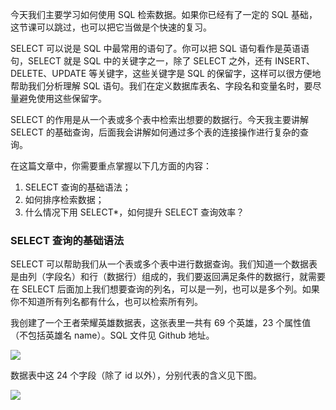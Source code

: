 今天我们主要学习如何使用 SQL 检索数据。如果你已经有了一定的 SQL 基础，这节课可以跳过，也可以把它当做是个快速的复习。

SELECT 可以说是 SQL 中最常用的语句了。你可以把 SQL 语句看作是英语语句，SELECT 就是 SQL 中的关键字之一，除了 SELECT 之外，还有 INSERT、DELETE、UPDATE 等关键字，这些关键字是 SQL 的保留字，这样可以很方便地帮助我们分析理解 SQL 语句。我们在定义数据库表名、字段名和变量名时，要尽量避免使用这些保留字。

SELECT 的作用是从一个表或多个表中检索出想要的数据行。今天我主要讲解 SELECT 的基础查询，后面我会讲解如何通过多个表的连接操作进行复杂的查询。

在这篇文章中，你需要重点掌握以下几方面的内容：

1. SELECT 查询的基础语法；
2. 如何排序检索数据；
3. 什么情况下用 SELECT\*，如何提升 SELECT 查询效率？

### SELECT 查询的基础语法

SELECT 可以帮助我们从一个表或多个表中进行数据查询。我们知道一个数据表是由列（字段名）和行（数据行）组成的，我们要返回满足条件的数据行，就需要在 SELECT 后面加上我们想要查询的列名，可以是一列，也可以是多个列。如果你不知道所有列名都有什么，也可以检索所有列。

我创建了一个王者荣耀英雄数据表，这张表里一共有 69 个英雄，23 个属性值（不包括英雄名 name）。SQL 文件见 Github 地址。

![](https://static001.geekbang.org/resource/image/00/38/002726e066b15cb91e96828c82825f38.png)

数据表中这 24 个字段（除了 id 以外），分别代表的含义见下图。

![](https://static001.geekbang.org/resource/image/50/44/50284b67a5c5d3f6ecc541f8dbb5ea44.png)
